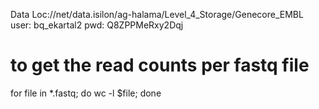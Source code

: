 Data Loc://net/data.isilon/ag-halama/Level_4_Storage/Genecore_EMBL
user: bq_ekartal2
pwd: Q8ZPPMeRxy2Dqj

# to get the read counts per fastq file
for file in *.fastq; do wc -l $file; done